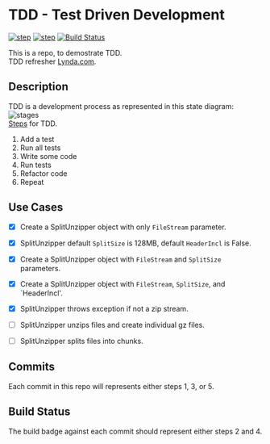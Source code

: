 
# TDD - Test Driven Development 

[![step](https://img.shields.io/badge/step-3-brightgreen.svg)]()
[![step](https://img.shields.io/badge/step-4-brightgreen.svg)](https://travis-ci.org/prthomas/split-unzipper)
[![Build Status](https://travis-ci.org/prthomas/split-unzipper.svg?branch=master)](https://travis-ci.org/prthomas/split-unzipper)

This is a repo, to demostrate TDD.  
TDD refresher [Lynda.com](https://www.lynda.com/Python-tutorials/Unit-Testing-Test-Driven-Development-Python/746314-2.html).  

## Description

TDD is a development process as represented in this state diagram:   
![stages](https://upload.wikimedia.org/wikipedia/commons/0/0b/TDD_Global_Lifecycle.png "TDD workflow")  
[Steps](https://en.wikipedia.org/wiki/Test-driven_development#Test-driven_work) for TDD.  

1. Add a test
1. Run all tests
1. Write some code
1. Run tests
1. Refactor code
1. Repeat

## Use Cases
* [x] Create a SplitUnzipper object with only `FileStream` parameter.  
* [x] SplitUnzipper default `SplitSize` is 128MB, default `HeaderIncl` is False.  
* [x] Create a SplitUnzipper object with `FileStream` and `SplitSize` parameters.  
* [x] Create a SplitUnzipper object with `FileStream`, `SplitSize`, and `HeaderIncl'.  
* [x] SplitUnzipper throws exception if not a zip stream.  
* [ ] SplitUnzipper unzips files and create individual gz files.  
* [ ] SplitUnzipper splits files into chunks.  


## Commits
Each commit in this repo will represents either steps 1, 3, or 5.

## Build Status
The build badge against each commit should represent either steps 2 and 4.
